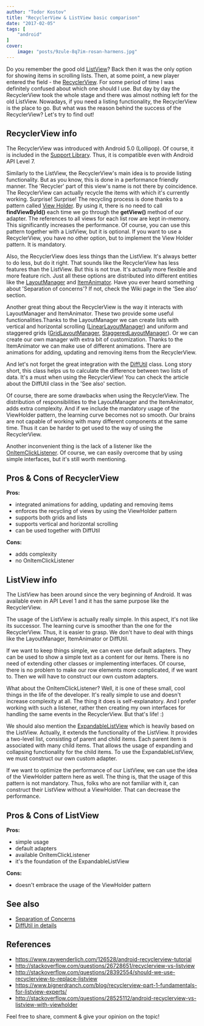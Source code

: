 ```yaml
---
author: "Todor Kostov"
title: "RecyclerView & ListView basic comparison"
date: "2017-02-05"
tags: [
    "android"
]
cover:
    image: "posts/9zule-8q7im-rosan-harmens.jpg"
---
```


Do you remember the good old [ListView](https://developer.android.com/reference/android/widget/ListView.html)? Back then it was the only option for showing items in scrolling lists. Then, at some point, a new player entered the field - the [RecyclerView](https://developer.android.com/reference/android/support/v7/widget/RecyclerView.html). For some period of time I was definitely confused about which one should I use. But day by day the RecyclerView took the whole stage and there was almost nothing left for the old ListView. Nowadays, if you need a listing functionality, the RecyclerView is the place to go. But what was the reason behind the success of the RecyclerView? Let's try to find out!

## RecyclerView info

The RecyclerView was introduced with Android 5.0 (Lollipop). Of course, it is included in the [Support Library](https://developer.android.com/topic/libraries/support-library/index.html). Thus, it is compatible even with Android API Level 7.

Similarly to the ListView, the RecyclerView's main idea is to provide listing functionality. But as you know, this is done in a performance friendly manner. The 'Recycler' part of this view's name is not there by coincidence. The RecyclerView can actually recycle the items with which it's currently working. Surprise! Surprise! The recycling process is done thanks to a pattern called [View Holder](https://developer.android.com/training/improving-layouts/smooth-scrolling.html). By using it, there is no need to call **findViewById()** each time we go through the **getView()** method of our adapter. The references to all views for each list row are kept in-memory. This significantly increases the performance. Of course, you can use this pattern together with a ListView, but it is optional. If you want to use a RecyclerView, you have no other option, but to implement the View Holder pattern. It is mandatory.

Also, the RecyclerView does less things than the ListView. It's always better to do less, but do it right. That sounds like the RecyclerView has less features than the ListView. But this is not true. It's actually more flexible and more feature rich. Just all these options are distributed into different entities like the [LayoutManager](https://developer.android.com/reference/android/support/v7/widget/RecyclerView.LayoutManager.html) and [ItemAnimator](https://developer.android.com/reference/android/support/v7/widget/RecyclerView.ItemAnimator.html). Have you ever heard something about 'Separation of concerns'? If not, check the Wiki page in the 'See also' section.

Another great thing about the RecyclerView is the way it interacts with LayoutManager and ItemAnimator. These two provide some useful functionalities.Thanks to the LayoutManager we can create lists with vertical and horizontal scrolling ([LinearLayoutManager](https://developer.android.com/reference/android/support/v7/widget/LinearLayoutManager.html)) and uniform and staggered grids ([GridLayoutManager](https://developer.android.com/reference/android/support/v7/widget/GridLayoutManager.html), [StaggeredLayoutManager](https://developer.android.com/reference/android/support/v7/widget/StaggeredGridLayoutManager.html)). Or we can create our own manager with extra bit of customization. Thanks to the ItemAnimator we can make use of different animations. There are animations for adding, updating and removing items from the RecyclerView.

And let's not forget the great integration with the [DiffUtil](https://developer.android.com/reference/android/support/v7/util/DiffUtil.html) class. Long story short, this class helps us to calculate the difference between two lists of data. It's a must when using the RecyclerView! You can check the article about the DiffUtil class in the 'See also' section.

Of course, there are some drawbacks when using the RecyclerView. The distribution of responsibilities to the LayoutManager and the ItemAnimator, adds extra complexity. And if we include the mandatory usage of the ViewHolder pattern, the learning curve becomes not so smooth. Our brains are not capable of working with many different components at the same time. Thus it can be harder to get used to the way of using the RecyclerView.

Another inconvenient thing is the lack of a listener like the [OnItemClickListener](https://developer.android.com/reference/android/widget/AdapterView.OnItemClickListener.html). Of course, we can easily overcome that by using simple interfaces, but it's still worth mentioning.

## Pros & Cons of RecyclerView

**Pros:**
* integrated animations for adding, updating and removing items
* enforces the recycling of views by using the ViewHolder pattern
* supports both grids and lists
* supports vertical and horizontal scrolling
* can be used together with DiffUtil

**Cons:**
* adds complexity
* no OnItemClickListener

## ListView info

The ListView has been around since the very beginning of Android. It was available even in API Level 1 and it has the same purpose like the RecyclerView.

The usage of the ListView is actually really simple. In this aspect, it's not like its successor. The learning curve is smoother than the one for the RecyclerView. Thus, it is easier to grasp. We don't have to deal with things like the LayoutManager, ItemAnimator or DiffUtil.

If we want to keep things simple, we can even use default adapters. They can be used to show a simple text as a content for our items. There is no need of extending other classes or implementing interfaces. Of course, there is no problem to make our row elements more complicated, if we want to. Then we will have to construct our own custom adapters.

What about the OnItemClickListener? Well, it is one of these small, cool things in the life of the developer. It's really simple to use and doesn't increase complexity at all. The thing it does is self-explanatory. And I prefer working with such a listener, rather then creating my own interfaces for handling the same events in the RecyclerView. But that's life! :)

We should also mention the [ExpandableListView](https://developer.android.com/reference/android/widget/ExpandableListView.html) which is heavily based on the ListView. Actually, it extends the functionality of the ListView. It provides a two-level list, consisting of parent and child items. Each parent item is associated with many child items. That allows the usage of expanding and collapsing functionality for the child items. To use the ExpandableListView, we must construct our own custom adapter.

If we want to optimize the performance of our ListView, we can use the idea of the ViewHolder pattern here as well. The thing is, that the usage of this pattern is not mandatory. Thus, folks who are not familiar with it, can construct their ListView without a ViewHolder. That can decrease the performance.

## Pros & Cons of ListView

**Pros:**
* simple usage
* default adapters
* available OnItemClickListener
* it's the foundation of the ExpandableListView

**Cons:**
* doesn't embrace the usage of the ViewHolder pattern

## See also

* [Separation of Concerns](https://en.wikipedia.org/wiki/Separation_of_concerns)
* [DiffUtil in details](https://kostovtd.com/posts/diffutils-details/)

## References

* https://www.raywenderlich.com/126528/android-recyclerview-tutorial
* http://stackoverflow.com/questions/26728651/recyclerview-vs-listview
* http://stackoverflow.com/questions/28392554/should-we-use-recyclerview-to-replace-listview
* https://www.bignerdranch.com/blog/recyclerview-part-1-fundamentals-for-listview-experts/
* http://stackoverflow.com/questions/28525112/android-recyclerview-vs-listview-with-viewholder

Feel free to share, comment & give your opinion on the topic!